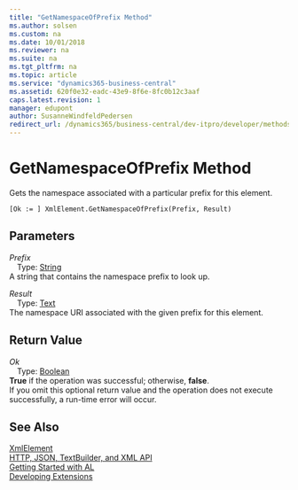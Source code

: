 ```yaml
---
title: "GetNamespaceOfPrefix Method"
ms.author: solsen
ms.custom: na
ms.date: 10/01/2018
ms.reviewer: na
ms.suite: na
ms.tgt_pltfrm: na
ms.topic: article
ms.service: "dynamics365-business-central"
ms.assetid: 620f0e32-eadc-43e9-8f6e-8fc0b12c3aaf
caps.latest.revision: 1
manager: edupont
author: SusanneWindfeldPedersen
redirect_url: /dynamics365/business-central/dev-itpro/developer/methods-auto/library
---
```


 

# GetNamespaceOfPrefix Method
Gets the namespace associated with a particular prefix for this element.  
```  
[Ok := ] XmlElement.GetNamespaceOfPrefix(Prefix, Result)  
```  
## Parameters
*Prefix*    
&emsp;Type: [String](../datatypes/devenv-text-data-type.md)  
A string that contains the namespace prefix to look up.  
  
*Result*    
&emsp;Type: [Text](../datatypes/devenv-text-data-type.md)  
The namespace URI associated with the given prefix for this element.  
  
## Return Value
*Ok*  
&emsp;Type: [Boolean](../datatypes/devenv-boolean-data-type.md)  
**True** if the operation was successful; otherwise, **false**.  
If you omit this optional return value and the operation does not execute successfully, a run-time error will occur.  
  
## See Also
[XmlElement](xmlelement-class.md)  
[HTTP, JSON, TextBuilder, and XML API](../devenv-restapi-overview.md)  
[Getting Started with AL](../devenv-get-started.md)  
[Developing Extensions](../devenv-dev-overview.md)  
